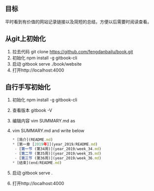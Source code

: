 ## 目标
平时看到有价值的网站记录链接以及简短的总结，方便以后需要时阅读查看。

## 从git上初始化

1. 拉去代码 git clone https://github.com/fengdanbailu/book.git
1. 初始化 npm install -g gitbook-cli
1. 启动 gitbook serve ./book/website
1. 打开http://localhost:4000

## 自行手写初始化
1. 初始化 npm install -g gitbook-cli
1. 查看版本 gitbook -V
1. 编辑内容 vim SUMMARY.md as
1. vim SUMMARY.md and write below

    ```javascript
    * [简介](README.md)
    * [第一章 [2019年]](year_2019/README.md)
     - [第一节 (第34周)](year_2019/week_34.md)
     - [第二节 (第35周)](year_2019/week_35.md)
     - [第三节 (第36周)](year_2019/week_36.md)
    * [结束](end/README.md)
    ```
1. 启动 gitbook serve .
1. 打开http://localhost:4000